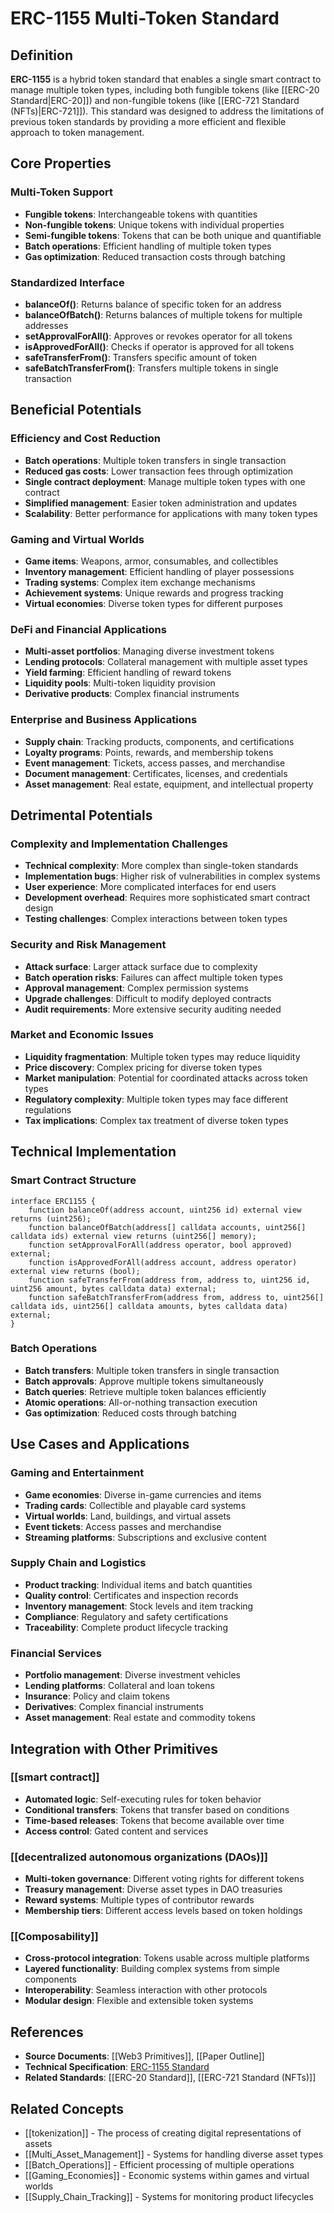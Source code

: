 # ERC-1155 Multi-Token Standard

## Definition

**ERC-1155** is a hybrid token standard that enables a single smart contract to manage multiple token types, including both fungible tokens (like [[ERC-20 Standard|ERC-20]]) and non-fungible tokens (like [[ERC-721 Standard (NFTs)|ERC-721]]). This standard was designed to address the limitations of previous token standards by providing a more efficient and flexible approach to token management.

## Core Properties

### Multi-Token Support
- **Fungible tokens**: Interchangeable tokens with quantities
- **Non-fungible tokens**: Unique tokens with individual properties
- **Semi-fungible tokens**: Tokens that can be both unique and quantifiable
- **Batch operations**: Efficient handling of multiple token types
- **Gas optimization**: Reduced transaction costs through batching

### Standardized Interface
- **balanceOf()**: Returns balance of specific token for an address
- **balanceOfBatch()**: Returns balances of multiple tokens for multiple addresses
- **setApprovalForAll()**: Approves or revokes operator for all tokens
- **isApprovedForAll()**: Checks if operator is approved for all tokens
- **safeTransferFrom()**: Transfers specific amount of token
- **safeBatchTransferFrom()**: Transfers multiple tokens in single transaction

## Beneficial Potentials

### Efficiency and Cost Reduction
- **Batch operations**: Multiple token transfers in single transaction
- **Reduced gas costs**: Lower transaction fees through optimization
- **Single contract deployment**: Manage multiple token types with one contract
- **Simplified management**: Easier token administration and updates
- **Scalability**: Better performance for applications with many token types

### Gaming and Virtual Worlds
- **Game items**: Weapons, armor, consumables, and collectibles
- **Inventory management**: Efficient handling of player possessions
- **Trading systems**: Complex item exchange mechanisms
- **Achievement systems**: Unique rewards and progress tracking
- **Virtual economies**: Diverse token types for different purposes

### DeFi and Financial Applications
- **Multi-asset portfolios**: Managing diverse investment tokens
- **Lending protocols**: Collateral management with multiple asset types
- **Yield farming**: Efficient handling of reward tokens
- **Liquidity pools**: Multi-token liquidity provision
- **Derivative products**: Complex financial instruments

### Enterprise and Business Applications
- **Supply chain**: Tracking products, components, and certifications
- **Loyalty programs**: Points, rewards, and membership tokens
- **Event management**: Tickets, access passes, and merchandise
- **Document management**: Certificates, licenses, and credentials
- **Asset management**: Real estate, equipment, and intellectual property

## Detrimental Potentials

### Complexity and Implementation Challenges
- **Technical complexity**: More complex than single-token standards
- **Implementation bugs**: Higher risk of vulnerabilities in complex systems
- **User experience**: More complicated interfaces for end users
- **Development overhead**: Requires more sophisticated smart contract design
- **Testing challenges**: Complex interactions between token types

### Security and Risk Management
- **Attack surface**: Larger attack surface due to complexity
- **Batch operation risks**: Failures can affect multiple token types
- **Approval management**: Complex permission systems
- **Upgrade challenges**: Difficult to modify deployed contracts
- **Audit requirements**: More extensive security auditing needed

### Market and Economic Issues
- **Liquidity fragmentation**: Multiple token types may reduce liquidity
- **Price discovery**: Complex pricing for diverse token types
- **Market manipulation**: Potential for coordinated attacks across token types
- **Regulatory complexity**: Multiple token types may face different regulations
- **Tax implications**: Complex tax treatment of diverse token types

## Technical Implementation

### Smart Contract Structure
```solidity
interface ERC1155 {
    function balanceOf(address account, uint256 id) external view returns (uint256);
    function balanceOfBatch(address[] calldata accounts, uint256[] calldata ids) external view returns (uint256[] memory);
    function setApprovalForAll(address operator, bool approved) external;
    function isApprovedForAll(address account, address operator) external view returns (bool);
    function safeTransferFrom(address from, address to, uint256 id, uint256 amount, bytes calldata data) external;
    function safeBatchTransferFrom(address from, address to, uint256[] calldata ids, uint256[] calldata amounts, bytes calldata data) external;
}
```

### Batch Operations
- **Batch transfers**: Multiple token transfers in single transaction
- **Batch approvals**: Approve multiple tokens simultaneously
- **Batch queries**: Retrieve multiple token balances efficiently
- **Atomic operations**: All-or-nothing transaction execution
- **Gas optimization**: Reduced costs through batching

## Use Cases and Applications

### Gaming and Entertainment
- **Game economies**: Diverse in-game currencies and items
- **Trading cards**: Collectible and playable card systems
- **Virtual worlds**: Land, buildings, and virtual assets
- **Event tickets**: Access passes and merchandise
- **Streaming platforms**: Subscriptions and exclusive content

### Supply Chain and Logistics
- **Product tracking**: Individual items and batch quantities
- **Quality control**: Certificates and inspection records
- **Inventory management**: Stock levels and item tracking
- **Compliance**: Regulatory and safety certifications
- **Traceability**: Complete product lifecycle tracking

### Financial Services
- **Portfolio management**: Diverse investment vehicles
- **Lending platforms**: Collateral and loan tokens
- **Insurance**: Policy and claim tokens
- **Derivatives**: Complex financial instruments
- **Asset management**: Real estate and commodity tokens

## Integration with Other Primitives

### [[smart contract]]
- **Automated logic**: Self-executing rules for token behavior
- **Conditional transfers**: Tokens that transfer based on conditions
- **Time-based releases**: Tokens that become available over time
- **Access control**: Gated content and services

### [[decentralized autonomous organizations (DAOs)]]
- **Multi-token governance**: Different voting rights for different tokens
- **Treasury management**: Diverse asset types in DAO treasuries
- **Reward systems**: Multiple types of contributor rewards
- **Membership tiers**: Different access levels based on token holdings

### [[Composability]]
- **Cross-protocol integration**: Tokens usable across multiple platforms
- **Layered functionality**: Building complex systems from simple components
- **Interoperability**: Seamless interaction with other protocols
- **Modular design**: Flexible and extensible token systems

## References

- **Source Documents**: [[Web3 Primitives]], [[Paper Outline]]
- **Technical Specification**: [ERC-1155 Standard](https://eips.ethereum.org/EIPS/eip-1155)
- **Related Standards**: [[ERC-20 Standard]], [[ERC-721 Standard (NFTs)]]

## Related Concepts

- [[tokenization]] - The process of creating digital representations of assets
- [[Multi_Asset_Management]] - Systems for handling diverse asset types
- [[Batch_Operations]] - Efficient processing of multiple operations
- [[Gaming_Economies]] - Economic systems within games and virtual worlds
- [[Supply_Chain_Tracking]] - Systems for monitoring product lifecycles
